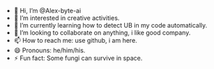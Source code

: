 - 👋 Hi, I’m @Alex-byte-ai
- 👀 I’m interested in creative activities.
- 🌱 I’m currently learning how to detect UB in my code automatically.
- 💞️ I’m looking to collaborate on anything, i like good company.
- 📫 How to reach me: use github, i am here.
- 😄 Pronouns: he/him/his.
- ⚡ Fun fact: Some fungi can survive in space.

<!---
Alex-byte-ai/Alex-byte-ai is a ✨ special ✨ repository because its `README.md` (this file) appears on your GitHub profile.
You can click the Preview link to take a look at your changes.
--->
